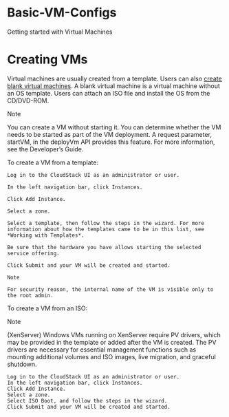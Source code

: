 # Basic-VM-Configs
Getting started with Virtual Machines

# Creating VMs

Virtual machines are usually created from a template. Users can also  <a href="http://docs.cloudstack.apache.org/projects/archived-cloudstack-administration/en/latest/virtual_machines.html#creating-vms" target="_blank">create blank virtual machines</a>. A blank virtual machine is a virtual machine without an OS template. Users can attach an ISO file and install the OS from the CD/DVD-ROM.

Note

You can create a VM without starting it. You can determine whether the VM needs to be started as part of the VM deployment. A request parameter, startVM, in the deployVm API provides this feature. For more information, see the Developer’s Guide.

To create a VM from a template:

    Log in to the CloudStack UI as an administrator or user.

    In the left navigation bar, click Instances.

    Click Add Instance.

    Select a zone.

    Select a template, then follow the steps in the wizard. For more information about how the templates came to be in this list, see *Working with Templates*.

    Be sure that the hardware you have allows starting the selected service offering.

    Click Submit and your VM will be created and started.

    Note

    For security reason, the internal name of the VM is visible only to the root admin.

To create a VM from an ISO:

Note

(XenServer) Windows VMs running on XenServer require PV drivers, which may be provided in the template or added after the VM is created. The PV drivers are necessary for essential management functions such as mounting additional volumes and ISO images, live migration, and graceful shutdown.

    Log in to the CloudStack UI as an administrator or user.
    In the left navigation bar, click Instances.
    Click Add Instance.
    Select a zone.
    Select ISO Boot, and follow the steps in the wizard.
    Click Submit and your VM will be created and started.

